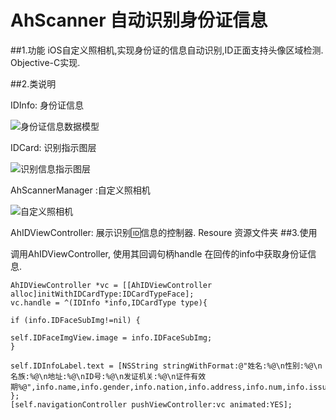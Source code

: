 
# AhScanner 自动识别身份证信息
##1.功能
iOS自定义照相机,实现身份证的信息自动识别,ID正面支持头像区域检测.    
Objective-C实现.

##2.类说明

IDInfo: 身份证信息 
<p><img src="http://git.oschina.net/ah1011/HeBeiHealthKit/raw/master/IDInfo.png" alt="身份证信息数据模型"> </p>
IDCard: 识别指示图层
<p><img src="http://git.oschina.net/ah1011/HeBeiHealthKit/raw/master/IDCard.png" alt="识别信息指示图层"> </p>
AhScannerManager :自定义照相机
<p><img src="http://git.oschina.net/ah1011/HeBeiHealthKit/raw/master/Manager.png" alt="自定义照相机"> </p>     
AhIDViewController: 展示识别🆔信息的控制器.    
Resoure 资源文件夹
##3.使用

调用AhIDViewController, 使用其回调句柄handle 在回传的info中获取身份证信息.

```objc
AhIDViewController *vc = [[AhIDViewController alloc]initWithIDCardType:IDCardTypeFace];
vc.handle = ^(IDInfo *info,IDCardType type){

if (info.IDFaceSubImg!=nil) {

self.IDFaceImgView.image = info.IDFaceSubImg;
}

self.IDInfoLabel.text = [NSString stringWithFormat:@"姓名:%@\n性别:%@\n名族:%@\n地址:%@\nID号:%@\n发证机关:%@\n证件有效期%@",info.name,info.gender,info.nation,info.address,info.num,info.issue,info.valid];
};
[self.navigationController pushViewController:vc animated:YES];

```









